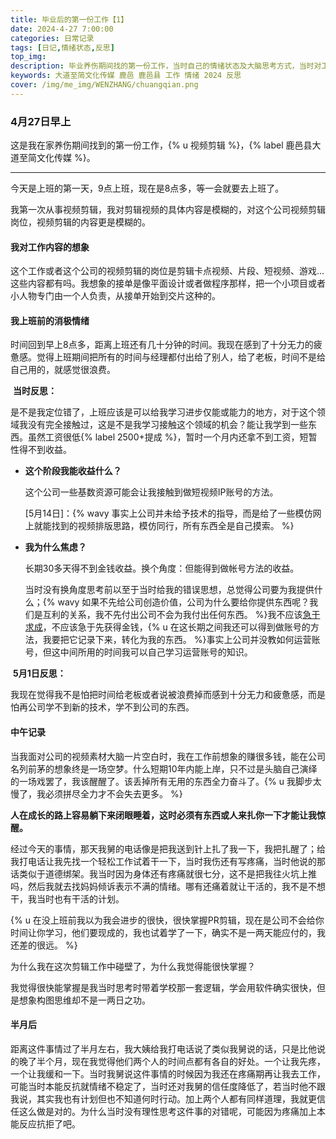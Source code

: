```yaml
---
title: 毕业后的第一份工作【1】
date: 2024-4-27 7:00:00
categories: 日常记录
tags: [日记,情绪状态,反思]
top_img: 
description: 毕业养伤期间找的第一份工作，当时自己的情绪状态及大脑思考方式，当时对工作的认知。
keywords: 大道至简文化传媒 鹿邑 鹿邑县 工作 情绪 2024 反思
cover: /img/me_img/WENZHANG/chuangqian.png
---
```

### 4月27日早上

这是我在家养伤期间找到的第一份工作，{% u 视频剪辑 %}，{% label 鹿邑县大道至简文化传媒 %}。

------

今天是上班的第一天，9点上班，现在是8点多，等一会就要去上班了。

我第一次从事视频剪辑，我对剪辑视频的具体内容是模糊的，对这个公司视频剪辑岗位，视频剪辑的内容更是模糊的。

#### **我对工作内容的想象**

​	这个工作或者这个公司的视频剪辑的岗位是剪辑卡点视频、片段、短视频、游戏...这些内容都有吗。我想象的接单是像平面设计或者做程序那样，把一个小项目或者小人物专门由一个人负责，从接单开始到交片这种的。

#### **我上班前的消极情绪**

​	时间回到早上8点多，距离上班还有几十分钟的时间。我现在感到了十分无力的疲惫感。觉得上班期间把所有的时间与经理都付出给了别人，给了老板，时间不是给自己用的，就感觉很浪费。

​	**当时反思：**

​		是不是我定位错了，上班应该是可以给我学习进步仅能或能力的地方，对于这个领域我没有完全接触过，这是不是我学习接触这个领域的机会？能让我学到一些东西。虽然工资很低{% label 2500+提成 %}，暂时一个月内还拿不到工资，短暂性得不到收益。

- **这个阶段我能收益什么？**

  这个公司一些基数资源可能会让我接触到做短视频IP账号的方法。

  [5月14日]：{% wavy 事实上公司并未给予技术的指导，而是给了一些模仿网上就能找到的视频排版思路，模仿同行，所有东西全是自己摸索。 %}

- **我为什么焦虑？**

  长期30多天得不到金钱收益。换个角度：但能得到做帐号方法的收益。

  当时没有换角度思考前以至于当时给我的错误思想，总觉得公司要为我提供什么；{% wavy 如果不先给公司创造价值，公司为什么要给你提供东西呢？我们是互利的关系，我不先付出公司不会为我付出任何东西。 %}我不应该[急于求成](https://baike.baidu.com/item/%E6%80%A5%E4%BA%8E%E6%B1%82%E6%88%90/1510594)，不应该急于先获得金钱，{% u  在这长期之间我还可以得到做账号的方法，我要把它记录下来，转化为我的东西。 %}事实上公司并没教如何运营账号，但这中间所用的时间我可以自己学习运营账号的知识。

​	**5月1日反思：**

​	我现在觉得我不是怕把时间给老板或者说被浪费掉而感到十分无力和疲惫感，而是怕再公司学不到新的技术，学不到公司的东西。

#### **中午记录**

​	当我面对公司的视频素材大脑一片空白时，我在工作前想象的赚很多钱，能在公司名列前茅的想象终是一场空梦。什么短期10年内能上岸，只不过是头脑自己演绎的一场戏罢了，我该醒醒了。该丢掉所有无用的东西全力奋斗了。{% u  我脚步太慢了，我必须拼尽全力才不会失去更多。 %}

​	**人在成长的路上容易躺下来闭眼睡着，这时必须有东西或人来扎你一下才能让我惊醒。**

​	经过今天的事情，那天我舅的电话像是把我送到针上扎了我一下，我把扎醒了；给我打电话让我先找一个轻松工作试着干一下，当时我伤还有写疼痛，当时他说的那话类似于道德绑架。我当时因为身体还有疼痛就很七分，这不是把我往火坑上推吗，然后我就去找妈妈倾诉表示不满的情绪。哪有还痛着就让干活的，我不是不想干，我当时也有干活的计划。

{% u 在没上班前我以为我会进步的很快，很快掌握PR剪辑，现在是公司不会给你时间让你学习，他们要现成的，我也试着学了一下，确实不是一两天能应付的，我还差的很远。 %}

为什么我在这次剪辑工作中碰壁了，为什么我觉得能很快掌握？

我觉得很快能掌握是我当时思考时带着学校那一套逻辑，学会用软件确实很快，但是想象构图思维却不是一两日之功。

#### 半月后

距离这件事情过了半月左右，我大姨给我打电话说了类似我舅说的话，只是比他说的晚了半个月，现在我觉得他们两个人的时间点都有各自的好处。一个让我先疼，一个让我缓和一下。当时我舅说这件事情的时候因为我还在疼痛期再让我去工作，可能当时本能反抗就情绪不稳定了，当时还对我舅的信任度降低了，若当时他不跟我说，其实我也有计划但也不知道何时行动。加上两个人都有同样道理，我就更信任这么做是对的。为什么当时没有理性思考这件事的对错呢，可能因为疼痛加上本能反应抗拒了吧。
